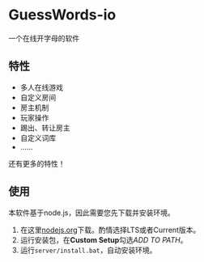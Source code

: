 # GuessWords-io

一个在线开字母的软件

## 特性

+ 多人在线游戏
+ 自定义房间
+ 房主机制
+ 玩家操作
+ 踢出、转让房主
+ 自定义词库
+ ……

还有更多的特性！

## 使用

本软件基于node.js，因此需要您先下载并安装环境。

1. 在这里[nodejs.org](https://nodejs.org "下载网址")下载。酌情选择LTS或者Current版本。
2. 运行安装包，在**Custom Setup**勾选*ADD TO PATH*。
3. 运行`server/install.bat`，自动安装环境。
